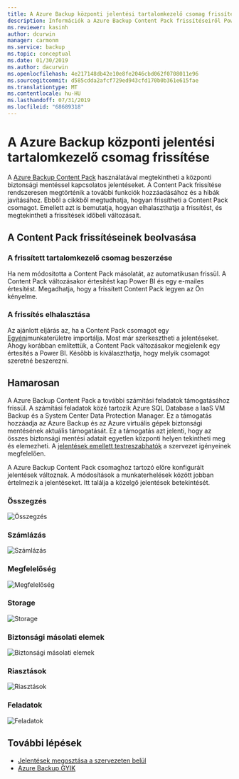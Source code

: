 ```yaml
---
title: A Azure Backup központi jelentési tartalomkezelő csomag frissítése
description: Információk a Azure Backup Content Pack frissítéseiről Power BI
ms.reviewer: kasinh
author: dcurwin
manager: carmonm
ms.service: backup
ms.topic: conceptual
ms.date: 01/30/2019
ms.author: dacurwin
ms.openlocfilehash: 4e217148db42e10e8fe2046cbd062f0708011e96
ms.sourcegitcommit: d585cdda2afcf729ed943cfd170b0b361e615fae
ms.translationtype: MT
ms.contentlocale: hu-HU
ms.lasthandoff: 07/31/2019
ms.locfileid: "68689318"
---
```

# <a name="update-the-azure-backup-central-reporting-content-pack"></a>A Azure Backup központi jelentési tartalomkezelő csomag frissítése 

A [Azure Backup Content Pack](https://docs.microsoft.com/azure/backup/backup-azure-configure-reports#view-reports-in-power-bi) használatával megtekintheti a központi biztonsági mentéssel kapcsolatos jelentéseket. A Content Pack frissítése rendszeresen megtörténik a további funkciók hozzáadásához és a hibák javításához. Ebből a cikkből megtudhatja, hogyan frissítheti a Content Pack csomagot. Emellett azt is bemutatja, hogyan elhalaszthatja a frissítést, és megtekintheti a frissítések időbeli változásait.

## <a name="get-updates-to-the-content-pack"></a>A Content Pack frissítéseinek beolvasása

### <a name="get-the-updated-content-pack"></a>A frissített tartalomkezelő csomag beszerzése
Ha nem módosította a Content Pack másolatát, az automatikusan frissül. A Content Pack változásakor értesítést kap Power BI és egy e-mailes értesítést. Megadhatja, hogy a frissített Content Pack legyen az Ön kényelme. 

### <a name="postpone-the-update"></a>A frissítés elhalasztása
Az ajánlott eljárás az, ha a Content Pack csomagot egy [Egyéni](https://youtu.be/26zyOtyHPJM?t=1m57s)munkaterületre importálja. Most már szerkesztheti a jelentéseket.
Ahogy korábban említettük, a Content Pack változásakor megjelenik egy értesítés a Power BI. Később is kiválaszthatja, hogy melyik csomagot szeretné beszerezni. 

## <a name="coming-soon"></a>Hamarosan
   
A Azure Backup Content Pack a további számítási feladatok támogatásához frissül. A számítási feladatok közé tartozik Azure SQL Database a IaaS VM Backup és a System Center Data Protection Manager. Ez a támogatás hozzáadja az Azure Backup és az Azure virtuális gépek biztonsági mentésének aktuális támogatását. Ez a támogatás azt jelenti, hogy az összes biztonsági mentési adatait egyetlen központi helyen tekintheti meg és elemezheti. A [jelentések emellett testreszabhatók](https://youtu.be/26zyOtyHPJM) a szervezet igényeinek megfelelően.

A Azure Backup Content Pack csomaghoz tartozó előre konfigurált jelentések változnak. A módosítások a munkaterhelések között jobban értelmezik a jelentéseket. Itt találja a közelgő jelentések betekintését.

### <a name="summary"></a>Összegzés
   
![Összegzés](./media/backup-azure-central-reporting/AzBackup-Central-Reporting-Summary.png)

### <a name="billing"></a>Számlázás

![Számlázás](./media/backup-azure-central-reporting/AzBackup-Central-Reporting-Billing.png)

### <a name="compliance"></a>Megfelelőség

![Megfelelőség](./media/backup-azure-central-reporting/AzBackup-Central-Reporting-Compliance.png)

### <a name="storage"></a>Storage

![Storage](./media/backup-azure-central-reporting/AzBackup-Central-Reporting-Storage.png)

### <a name="backup-items"></a>Biztonsági másolati elemek
![Biztonsági másolati elemek](./media/backup-azure-central-reporting/AzBackup-Central-Reporting-BackupItem.png)

### <a name="alerts"></a>Riasztások

![Riasztások](./media/backup-azure-central-reporting/AzBackup-Central-Reporting-Alerts.png)

### <a name="jobs"></a>Feladatok

![Feladatok](./media/backup-azure-central-reporting/AzBackup-Central-Reporting-Jobs.png)
    

## <a name="next-steps"></a>További lépések

* [Jelentések megosztása a szervezeten belül](https://youtu.be/26zyOtyHPJM)
* [Azure Backup GYIK](backup-azure-backup-faq.md)
